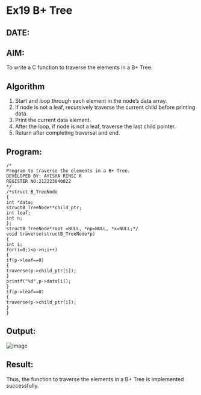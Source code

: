 # Ex19 B+ Tree
## DATE: 
## AIM:
To write a C function to traverse the elements in a B+ Tree.

## Algorithm
1. Start and loop through each element in the node’s data array.
2. If node is not a leaf, recursively traverse the current child before printing data.
3. Print the current data element.
4. After the loop, if node is not a leaf, traverse the last child pointer.
5. Return after completing traversal and end.
## Program:
```
/*
Program to traverse the elements in a B+ Tree.
DEVELOPED BY: AYISHA RINSI K
REGISTER NO:212223040022
*/
/*struct B_TreeNode
{
int *data;
structB_TreeNode**child_ptr;
int leaf;
int n;
};
structB_TreeNode*root =NULL, *np=NULL, *x=NULL;*/
void traverse(structB_TreeNode*p)
{
int i;
for(i=0;i<p->n;i++)
{
if(p->leaf==0)
{
traverse(p->child_ptr[i]);
}
printf("%d",p->data[i]);
}
if(p->leaf==0)
{
traverse(p->child_ptr[i]);
}
}
```

## Output:

![image](https://github.com/user-attachments/assets/72516dab-b932-469f-94ac-c3d532e56973)


## Result:
Thus, the function to traverse the elements in a B+ Tree is implemented successfully.
